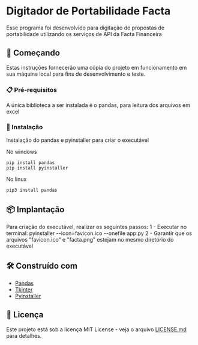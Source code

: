 # Digitador de Portabilidade Facta

Esse programa foi desenvolvido para digitação de propostas de portabilidade utilizando os serviços de API da Facta Financeira

## 🚀 Começando

Estas instruções fornecerão uma cópia do projeto em funcionamento em sua máquina local para fins de desenvolvimento e teste.

### 📋 Pré-requisitos

A única biblioteca a ser instalada é o pandas, para leitura dos arquivos em excel

### 🔧 Instalação

Instalação do pandas e pyinstaller para criar o executável

No windows
```
pip install pandas
pip install pyinstaller
```

No linux
```
pip3 install pandas
```

## 📦 Implantação

Para criação do executável, realizar os seguintes passos:
1 - Executar no terminal: pyinstaller --icon=favicon.ico --onefile  app.py
2 - Garantir que os arquivos "favicon.ico" e "facta.png" estejam no mesmo diretório do executável

## 🛠️ Construído com

* [Pandas](https://pandas.pydata.org/)
* [Tkinter](https://docs.python.org/pt-br/3/library/tkinter.html)
* [Pyinstaller](https://pyinstaller.org/en/stable/)

## 📄 Licença

Este projeto está sob a licença MIT License - veja o arquivo [LICENSE.md](https://github.com/jccarlosjr/api-facta/blob/main/LICENSE) para detalhes.